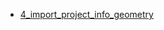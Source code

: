 ﻿*  [4_import_project_info_geometry](/FME/ages/slask/4_import_project_info_geometry/4_import_project_info_geometry)


